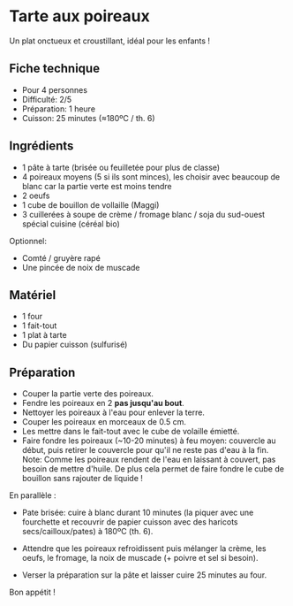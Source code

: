 # Tarte aux poireaux

Un plat onctueux et croustillant, idéal pour les enfants !

## Fiche technique

- Pour 4 personnes
- Difficulté: 2/5
- Préparation: 1 heure
- Cuisson: 25 minutes (≈180ºC / th. 6)

## Ingrédients

- 1 pâte à tarte (brisée ou feuilletée pour plus de classe)
- 4 poireaux moyens (5 si ils sont minces), les choisir avec beaucoup de blanc car la partie verte est moins tendre
- 2 oeufs
- 1 cube de bouillon de vollaille (Maggi)
- 3 cuillerées à soupe de crème / fromage blanc / soja du sud-ouest spécial cuisine (céréal bio)

Optionnel:

- Comté / gruyère rapé
- Une pincée de noix de muscade

## Matériel

- 1 four
- 1 fait-tout
- 1 plat à tarte
- Du papier cuisson (sulfurisé)

## Préparation

- Couper la partie verte des poireaux.
- Fendre les poireaux en 2 **pas jusqu'au bout**.
- Nettoyer les poireaux à l'eau pour enlever la terre.
- Couper les poireaux en morceaux de 0.5 cm.
- Les mettre dans le fait-tout avec le cube de volaille émietté.
- Faire fondre les poireaux (~10-20 minutes) à feu moyen: couvercle au début, puis retirer le couvercle pour qu'il ne reste pas d'eau à la fin. Note: Comme les poireaux rendent de l'eau en laissant à couvert, pas besoin de mettre d'huile. De plus cela permet de faire fondre le cube de bouillon sans rajouter de liquide !

En parallèle :

- Pate brisée: cuire à blanc durant 10 minutes (la piquer avec une fourchette et recouvrir de papier cuisson avec des haricots secs/cailloux/pates) à 180ºC (th. 6).

- Attendre que les poireaux refroidissent puis mélanger la crème, les oeufs, le fromage, la noix de muscade (+ poivre et sel si besoin).
- Verser la préparation sur la pâte et laisser cuire 25 minutes au four.

Bon appétit !
